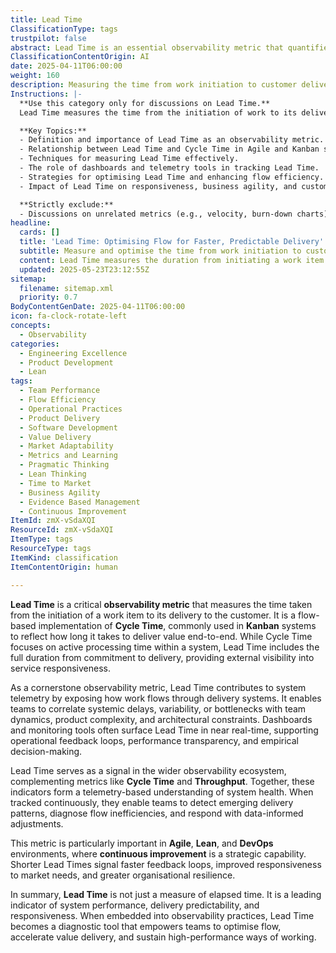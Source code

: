 ```yaml
---
title: Lead Time
ClassificationType: tags
trustpilot: false
abstract: Lead Time is an essential observability metric that quantifies the duration from the initiation of a work item to its delivery to the customer. It is a practical implementation of Cycle Time often used in flow-based systems such as Kanban. This metric provides end-to-end visibility into workflow performance, helping teams identify inefficiencies and optimise delivery for improved predictability and responsiveness. By exposing how long it takes to deliver value, Lead Time enables real-time insight into system health and team effectiveness, supporting continuous improvement across Agile, Lean, and DevOps environments.
ClassificationContentOrigin: AI
date: 2025-04-11T06:00:00
weight: 160
description: Measuring the time from work initiation to customer delivery, helping teams monitor workflow efficiency and improve value delivery.
Instructions: |-
  **Use this category only for discussions on Lead Time.**  
  Lead Time measures the time from the initiation of work to its delivery to the customer. It is a key **observability metric** and a specific implementation of **Cycle Time** that provides insight into the efficiency of processes, helping teams identify bottlenecks and streamline workflows for faster delivery.

  **Key Topics:**
  - Definition and importance of Lead Time as an observability metric.
  - Relationship between Lead Time and Cycle Time in Agile and Kanban systems.
  - Techniques for measuring Lead Time effectively.
  - The role of dashboards and telemetry tools in tracking Lead Time.
  - Strategies for optimising Lead Time and enhancing flow efficiency.
  - Impact of Lead Time on responsiveness, business agility, and customer satisfaction.

  **Strictly exclude:**
  - Discussions on unrelated metrics (e.g., velocity, burn-down charts) or misinterpretations of Lead Time that don't align with its core definition.
headline:
  cards: []
  title: 'Lead Time: Optimising Flow for Faster, Predictable Delivery'
  subtitle: Measure and optimise the time from work initiation to customer delivery, enhancing flow visibility, responsiveness, and continuous improvement.
  content: Lead Time measures the duration from initiating a work item to delivering it to customers, providing visibility into workflow efficiency, responsiveness, and predictability. Posts explore measurement techniques, flow optimisation, bottleneck identification, queue management, and practices informed by Kanban, complexity theory, continuous delivery, and evidence-based management principles.
  updated: 2025-05-23T23:12:55Z
sitemap:
  filename: sitemap.xml
  priority: 0.7
BodyContentGenDate: 2025-04-11T06:00:00
icon: fa-clock-rotate-left
concepts:
  - Observability
categories:
  - Engineering Excellence
  - Product Development
  - Lean
tags:
  - Team Performance
  - Flow Efficiency
  - Operational Practices
  - Product Delivery
  - Software Development
  - Value Delivery
  - Market Adaptability
  - Metrics and Learning
  - Pragmatic Thinking
  - Lean Thinking
  - Time to Market
  - Business Agility
  - Evidence Based Management
  - Continuous Improvement
ItemId: zmX-vSdaXQI
ResourceId: zmX-vSdaXQI
ItemType: tags
ResourceType: tags
ItemKind: classification
ItemContentOrigin: human

---
```

**Lead Time** is a critical **observability metric** that measures the time taken from the initiation of a work item to its delivery to the customer. It is a flow-based implementation of **Cycle Time**, commonly used in **Kanban** systems to reflect how long it takes to deliver value end-to-end. While Cycle Time focuses on active processing time within a system, Lead Time includes the full duration from commitment to delivery, providing external visibility into service responsiveness.

As a cornerstone observability metric, Lead Time contributes to system telemetry by exposing how work flows through delivery systems. It enables teams to correlate systemic delays, variability, or bottlenecks with team dynamics, product complexity, and architectural constraints. Dashboards and monitoring tools often surface Lead Time in near real-time, supporting operational feedback loops, performance transparency, and empirical decision-making.

Lead Time serves as a signal in the wider observability ecosystem, complementing metrics like **Cycle Time** and **Throughput**. Together, these indicators form a telemetry-based understanding of system health. When tracked continuously, they enable teams to detect emerging delivery patterns, diagnose flow inefficiencies, and respond with data-informed adjustments.

This metric is particularly important in **Agile**, **Lean**, and **DevOps** environments, where **continuous improvement** is a strategic capability. Shorter Lead Times signal faster feedback loops, improved responsiveness to market needs, and greater organisational resilience.

In summary, **Lead Time** is not just a measure of elapsed time. It is a leading indicator of system performance, delivery predictability, and responsiveness. When embedded into observability practices, Lead Time becomes a diagnostic tool that empowers teams to optimise flow, accelerate value delivery, and sustain high-performance ways of working.

